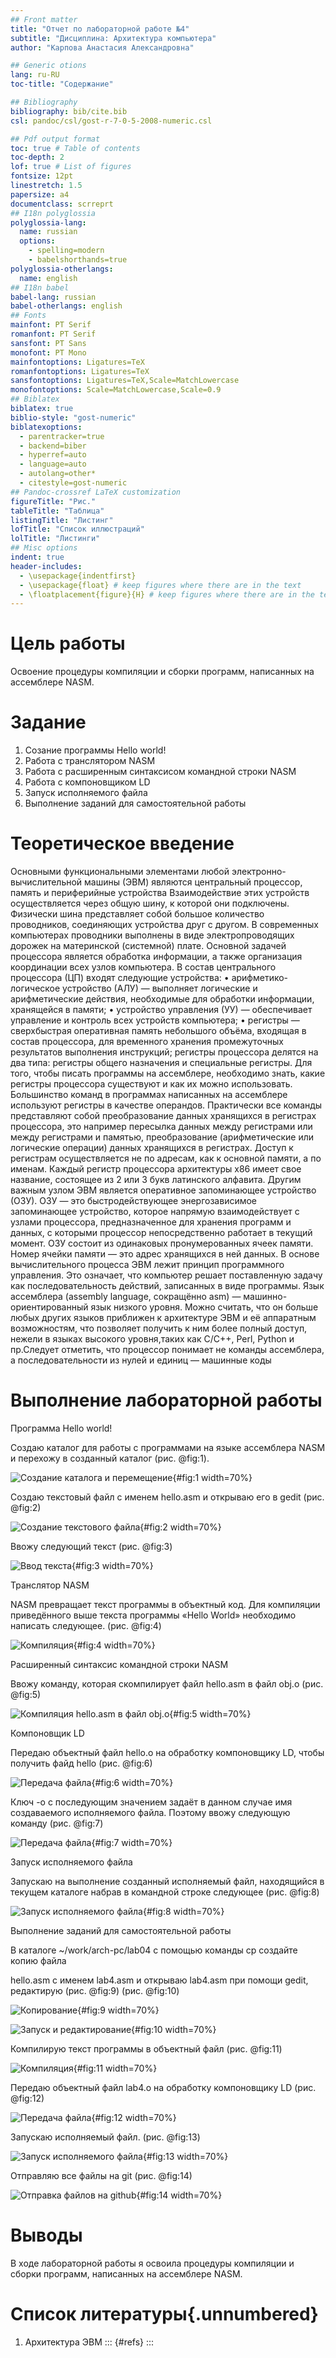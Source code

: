 ```yaml
---
## Front matter
title: "Отчет по лабораторной работе №4"
subtitle: "Дисциплина: Архитектура компьютера"
author: "Карпова Анастасия Александровна"

## Generic otions
lang: ru-RU
toc-title: "Содержание"

## Bibliography
bibliography: bib/cite.bib
csl: pandoc/csl/gost-r-7-0-5-2008-numeric.csl

## Pdf output format
toc: true # Table of contents
toc-depth: 2
lof: true # List of figures
fontsize: 12pt
linestretch: 1.5
papersize: a4
documentclass: scrreprt
## I18n polyglossia
polyglossia-lang:
  name: russian
  options:
	- spelling=modern
	- babelshorthands=true
polyglossia-otherlangs:
  name: english
## I18n babel
babel-lang: russian
babel-otherlangs: english
## Fonts
mainfont: PT Serif
romanfont: PT Serif
sansfont: PT Sans
monofont: PT Mono
mainfontoptions: Ligatures=TeX
romanfontoptions: Ligatures=TeX
sansfontoptions: Ligatures=TeX,Scale=MatchLowercase
monofontoptions: Scale=MatchLowercase,Scale=0.9
## Biblatex
biblatex: true
biblio-style: "gost-numeric"
biblatexoptions:
  - parentracker=true
  - backend=biber
  - hyperref=auto
  - language=auto
  - autolang=other*
  - citestyle=gost-numeric
## Pandoc-crossref LaTeX customization
figureTitle: "Рис."
tableTitle: "Таблица"
listingTitle: "Листинг"
lofTitle: "Список иллюстраций"
lolTitle: "Листинги"
## Misc options
indent: true
header-includes:
  - \usepackage{indentfirst}
  - \usepackage{float} # keep figures where there are in the text
  - \floatplacement{figure}{H} # keep figures where there are in the text
---
```


# Цель работы

Освоение процедуры компиляции и сборки программ, написанных на ассемблере NASM.

# Задание

1. Созание программы Hello world!
2. Работа с транслятором NASM
3. Работа с расширенным синтаксисом командной строки NASM
4. Работа с компоновщиком LD
5. Запуск исполняемого файла
6. Выполнение заданий для самостоятельной работы

# Теоретическое введение

Основными функциональными элементами любой электронно-вычислительной машины
(ЭВМ) являются центральный процессор, память и периферийные устройства
Взаимодействие этих устройств осуществляется через общую шину, к которой они подключены. Физически шина представляет собой большое количество проводников, соединяющих
устройства друг с другом. В современных компьютерах проводники выполнены в виде электропроводящих дорожек на материнской (системной) плате.
Основной задачей процессора является обработка информации, а также организация
координации всех узлов компьютера. В состав центрального процессора (ЦП) входят
следующие устройства:
• арифметико-логическое устройство (АЛУ) — выполняет логические и арифметические действия, необходимые для обработки информации, хранящейся в памяти;
• устройство управления (УУ) — обеспечивает управление и контроль всех устройств
компьютера;
• регистры — сверхбыстрая оперативная память небольшого объёма, входящая в состав процессора, для временного хранения промежуточных результатов выполнения
инструкций; регистры процессора делятся на два типа: регистры общего назначения и
специальные регистры.
Для того, чтобы писать программы на ассемблере, необходимо знать, какие регистры
процессора существуют и как их можно использовать. Большинство команд в программах
написанных на ассемблере используют регистры в качестве операндов. Практически все
команды представляют собой преобразование данных хранящихся в регистрах процессора,
это например пересылка данных между регистрами или между регистрами и памятью, преобразование (арифметические или логические операции) данных хранящихся в регистрах.
Доступ к регистрам осуществляется не по адресам, как к основной памяти, а по именам.
Каждый регистр процессора архитектуры x86 имеет свое название, состоящее из 2 или 3
букв латинского алфавита.
Другим важным узлом ЭВМ является оперативное запоминающее устройство (ОЗУ).
ОЗУ — это быстродействующее энергозависимое запоминающее устройство, которое напрямую взаимодействует с узлами процессора, предназначенное для хранения программ и
данных, с которыми процессор непосредственно работает в текущий момент. ОЗУ состоит из
одинаковых пронумерованных ячеек памяти. Номер ячейки памяти — это адрес хранящихся
в ней данных.
В основе вычислительного процесса ЭВМ лежит принцип программного управления.
Это означает, что компьютер решает поставленную задачу как последовательность действий,
записанных в виде программы.
Язык ассемблера (assembly language, сокращённо asm) — машинно-ориентированный
язык низкого уровня. Можно считать, что он больше любых других языков приближен к
архитектуре ЭВМ и её аппаратным возможностям, что позволяет получить к ним более
полный доступ, нежели в языках высокого уровня,таких как C/C++, Perl, Python и пр.Следует отметить, что процессор понимает не команды ассемблера, а последовательности
из нулей и единиц — машинные коды

# Выполнение лабораторной работы
Программа Hello world!

Создаю каталог для работы с программами на языке ассемблера NASM и перехожу в созданный каталог (рис. @fig:1).

![Создание каталога и перемещение](image/4.1.jpg){#fig:1 width=70%}

Создаю текстовый файл с именем hello.asm и открываю его в gedit (рис. @fig:2)

![Создание текстового файла](image/4.2.jpg){#fig:2 width=70%}

Ввожу следующий текст (рис. @fig:3)
 
![Ввод текста](image/4.3.jpg){#fig:3 width=70%}

Транслятор NASM

NASM превращает текст программы в объектный код. Для компиляции приведённого выше текста программы «Hello World» необходимо написать следующее. (рис. @fig:4)

![Компиляция](image/4.4.jpg){#fig:4 width=70%}

Расширенный синтаксис командной строки NASM

Ввожу команду, которая скомпилирует файл hello.asm в файл obj.o (рис. @fig:5)

![Компиляция hello.asm в файл obj.o](image/4.5.jpg){#fig:5 width=70%}

Компоновщик LD

Передаю объектный файл hello.o на обработку компоновщику LD, чтобы получить файд hello (рис. @fig:6)

![Передача файла](image/4.6.jpg){#fig:6 width=70%}

Ключ -o с последующим значением задаёт в данном случае имя создаваемого исполняемого файла. Поэтому ввожу следующую команду (рис. @fig:7)

![Передача файла](image/4.7.jpg){#fig:7 width=70%}

Запуск исполняемого файла

Запускаю на выполнение созданный исполняемый файл, находящийся в текущем каталоге набрав в командной строке следующее (рис. @fig:8)

![Запуск исполняемого файла](image/4.8.jpg){#fig:8 width=70%}

Выполнение заданий для самостоятельной работы

В каталоге ~/work/arch-pc/lab04 с помощью команды cp создайте копию файла

hello.asm с именем lab4.asm и открываю lab4.asm при помощи gedit, редактирую (рис. @fig:9) (рис. @fig:10)

![Копирование](image/4.9.jpg){#fig:9 width=70%}

![Запуск и редактирование](image/4.10.jpg){#fig:10 width=70%}

Компилирую текст программы в объектный файл (рис. @fig:11)

![Компиляция](image/4.11.jpg){#fig:11 width=70%}

Передаю объектный файл lab4.o на обработку компоновщику LD (рис. @fig:12)

![Передача файла](image/4.12.jpg){#fig:12 width=70%} 

Запускаю исполняемый файл. (рис. @fig:13)

![Запуск исполняемого файла](image/4.13.jpg){#fig:13 width=70%} 

Отправляю все файлы на git (рис. @fig:14)

![Отправка файлов на github](image/4.14.jpg){#fig:14 width=70%}


# Выводы

В ходе лабораторной работы я освоила процедуры компиляции и сборки программ, написанных на ассемблере NASM.

# Список литературы{.unnumbered}

1. Архитектура ЭВМ
::: {#refs}
:::
